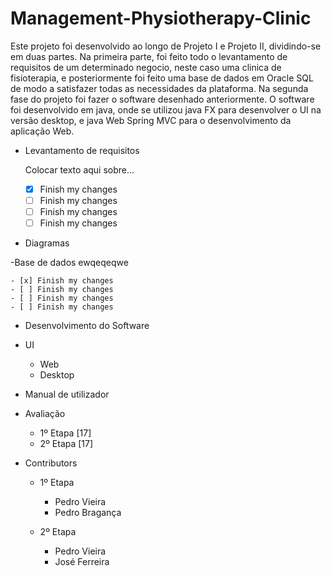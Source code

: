 # Management-Physiotherapy-Clinic

Este projeto foi desenvolvido ao longo de Projeto I e Projeto II, dividindo-se em duas partes. Na primeira parte, foi feito todo o levantamento de requisitos de um determinado negocio, neste caso uma clinica de fisioterapia, e posteriormente foi feito uma base de dados em Oracle SQL de modo a satisfazer todas as necessidades da plataforma. Na segunda fase do projeto foi fazer o software desenhado anteriormente. O software foi desenvolvido em java, onde se utilizou java FX para desenvolver o UI na versão desktop, e java Web Spring MVC para o desenvolvimento da aplicação Web.

  - Levantamento de requisitos

    Colocar texto aqui  sobre...

    - [x] Finish my changes
    - [ ] Finish my changes
    - [ ] Finish my changes
    - [ ] Finish my changes

  - Diagramas

  -Base de dados
    ewqeqeqwe

    - [x] Finish my changes
    - [ ] Finish my changes
    - [ ] Finish my changes
    - [ ] Finish my changes

  - Desenvolvimento do Software


  - UI
    - Web
    - Desktop

  - Manual de utilizador

- Avaliação 
  - 1º Etapa [17]
  - 2º Etapa [17]

- Contributors
  - 1º Etapa
  
    - Pedro Vieira
    - Pedro Bragança
  - 2º Etapa
    - Pedro Vieira
    - José Ferreira
  


